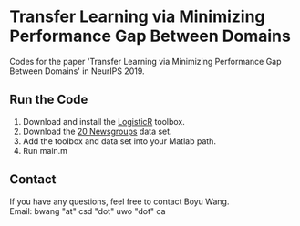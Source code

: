 # Transfer Learning via Minimizing Performance Gap Between Domains

Codes for the paper 'Transfer Learning via Minimizing Performance Gap Between Domains' in NeurIPS 2019.

## Run the Code

1. Download and install the [LogisticR](http://yelabs.net/software/SLEP/) toolbox. 
2. Download the [20 Newsgroups](http://www.cad.zju.edu.cn/home/dengcai/Data/TextData.html) data set.
3. Add the toolbox and data set into your Matlab path.
4. Run main.m


## Contact

If you have any questions, feel free to contact Boyu Wang. <br />
Email: bwang "at" csd "dot" uwo "dot" ca

